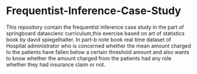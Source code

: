 # Frequentist-Inference-Case-Study
 
This repository contain the frequentist inference case study in the part of springboard datascienc curriculum,this exercise based on art of statistics book by david spiegelhalter. In part-b note book real time dataset of Hospital administrator who is concerned whether the mean amount charged to the patients have fallen below a certain threshold amount and also wants to know whether the amount charged from the patients had any role whether they had insurance claim or not.
